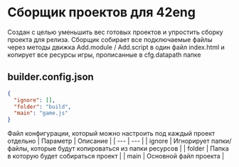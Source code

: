 # Сборщик проектов для 42eng

Создан с целью уменьшить вес готовых проектов и упростить сборку проекта для релиза. Сборщик собирает все подключаемые файлы через методы движка Add.module / Add.script в один файл index.html и копирует все ресурсы игры, прописанные в cfg.datapath папке

## builder.config.json
```json
{
  "ignore": [],
  "folder": "build",
  "main": "game.js"
}
```

Файл конфигурации, который можно настроить под каждый проект отдельно
| Параметр | Описание |
| --- | --- |
| ignore | Игнорирует папки/файлы, которые будут копироваться из папки ресурсов |
| folder | Папка в которую будет собираться проект |
| main | Основной файл проекта |

